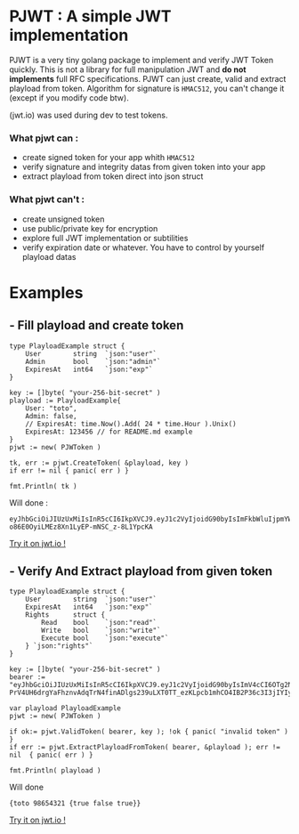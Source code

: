 # PJWT : A simple JWT implementation

PJWT is a very tiny golang package to implement and verify JWT Token quickly.
This is not a library for full manipulation JWT and __do not implements__ full RFC specifications.
PJWT can just create, valid and extract playload from token. Algorithm for signature is `HMAC512`, you can't change it (except if you modify code btw).

(jwt.io) was used during dev to test tokens.

### What pjwt can :
- create signed token for your app whith `HMAC512`
- verify signature and integrity datas from given token into your app
- extract playload from token direct into json struct

### What pjwt can't :
- create unsigned token
- use public/private key for encryption
- explore full JWT implementation or subtilities
- verify expiration date or whatever. You have to control by yourself playload datas

# Examples

## - Fill playload and create token
```golang
type PlayloadExample struct {
	User 		string 	`json:"user"`
	Admin 		bool 	`json:"admin"`
	ExpiresAt	int64 	`json:"exp"`
}

key := []byte( "your-256-bit-secret" )
playload := PlayloadExample{
    User: "toto",
    Admin: false,
    // ExpiresAt: time.Now().Add( 24 * time.Hour ).Unix()
    ExpiresAt: 123456 // for README.md example
}
pjwt := new( PJWToken )

tk, err := pjwt.CreateToken( &playload, key )
if err != nil { panic( err ) }

fmt.Println( tk )
```

Will done :

```
eyJhbGciOiJIUzUxMiIsInR5cCI6IkpXVCJ9.eyJ1c2VyIjoidG90byIsImFkbWluIjpmYWxzZSwiZXhwIjoxMjM0NTZ9.hk3aPoxn2X8gN0ZJYFZhom1tBsOKihiu6FRmEIfg1wF1Kikn8-o86E0OyiLMEz8Xn1LyEP-mNSC_z-8L1YpcKA
```

[Try it on jwt.io !](https://jwt.io/#debugger-io?token=eyJhbGciOiJIUzUxMiIsInR5cCI6IkpXVCJ9.eyJ1c2VyIjoidG90byIsImFkbWluIjpmYWxzZSwiZXhwIjoxMjM0NTZ9.hk3aPoxn2X8gN0ZJYFZhom1tBsOKihiu6FRmEIfg1wF1Kikn8-o86E0OyiLMEz8Xn1LyEP-mNSC_z-8L1YpcKA)

## - Verify And Extract playload from given token
```golang
type PlayloadExample struct {
	User 		string 	`json:"user"`
	ExpiresAt	int64 	`json:"exp"`
	Rights		struct {
		Read 	bool 	`json:"read"`
		Write 	bool 	`json:"write"`
		Execute	bool 	`json:"execute"`
	} `json:"rights"`
}

key := []byte( "your-256-bit-secret" )
bearer := "eyJhbGciOiJIUzUxMiIsInR5cCI6IkpXVCJ9.eyJ1c2VyIjoidG90byIsImV4cCI6OTg2NTQzMjEsInJpZ2h0cyI6eyJyZWFkIjp0cnVlLCJ3cml0ZSI6ZmFsc2UsImV4ZWN1dGUiOnRydWV9fQ.W4pRb-PrV4UH6drgYaFhznvAdqTrN4finADlgs239uLXT0TT_ezKLpcb1mhCO4IB2P36c3I3jIYIyj2UAQ5E0Q"

var playload PlayloadExample
pjwt := new( PJWToken )

if ok:= pjwt.ValidToken( bearer, key ); !ok { panic( "invalid token" ) }
if err := pjwt.ExtractPlayloadFromToken( bearer, &playload ); err != nil  { panic( err ) }

fmt.Println( playload )
```

Will done
```
{toto 98654321 {true false true}}
```

[Try it on jwt.io !](https://jwt.io/#debugger-io?token=eyJhbGciOiJIUzUxMiIsInR5cCI6IkpXVCJ9.eyJ1c2VyIjoidG90byIsImV4cCI6OTg2NTQzMjEsInJpZ2h0cyI6eyJyZWFkIjp0cnVlLCJ3cml0ZSI6ZmFsc2UsImV4ZWN1dGUiOnRydWV9fQ.W4pRb-PrV4UH6drgYaFhznvAdqTrN4finADlgs239uLXT0TT_ezKLpcb1mhCO4IB2P36c3I3jIYIyj2UAQ5E0Q)